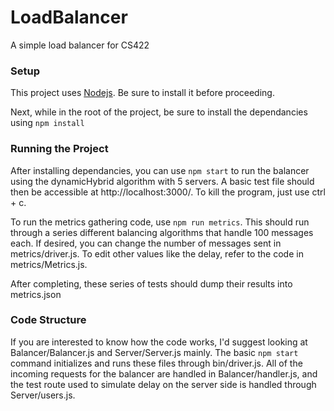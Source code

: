 # LoadBalancer
A simple load balancer for CS422

### Setup
This project uses [Nodejs](https://nodejs.org/en/). Be sure to install it before proceeding.

Next, while in the root of the project, be sure to install the dependancies using `npm install`

### Running the Project
After installing dependancies, you can use `npm start` to run the balancer using the dynamicHybrid algorithm with 5 servers.
A basic test file should then be accessible at http://localhost:3000/. To kill the program, just use ctrl + c.

To run the metrics gathering code, use `npm run metrics`. This should run through a series different balancing algorithms that handle 100 messages each.
If desired, you can change the number of messages sent in metrics/driver.js. To edit other values like the delay, refer to the code in metrics/Metrics.js.

After completing, these series of tests should dump their results into metrics.json

### Code Structure
If you are interested to know how the code works, I'd suggest looking at Balancer/Balancer.js and Server/Server.js mainly. 
The basic `npm start` command initializes and runs these files through bin/driver.js. 
All of the incoming requests for the balancer are handled in Balancer/handler.js, and the test route used to simulate delay on the server side is handled through Server/users.js.
